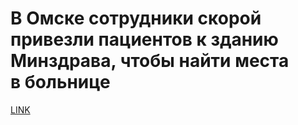 # В Омске сотрудники скорой привезли пациентов к зданию Минздрава, чтобы найти места в больнице



[LINK](https://varlamov.ru/4071429.html)